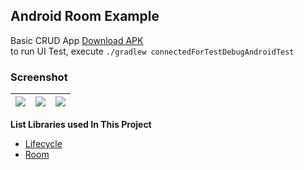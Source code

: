 ## Android Room Example ##

Basic CRUD App
[Download APK](https://www.dropbox.com/s/ixt09kdxwt69ugy)  
to run UI Test, execute `./gradlew connectedForTestDebugAndroidTest`

### Screenshot ###
| ![](https://i.imgur.com/UtaPBue.jpg) | ![](https://i.imgur.com/hi2XuEw.jpg) | ![](https://i.imgur.com/DO9P9cq.jpg) |
| :--: | :--: | :--: |

**List Libraries used In This Project**
- [Lifecycle](https://developer.android.com/jetpack/androidx/releases/lifecycle)
- [Room](https://developer.android.com/jetpack/androidx/releases/room)